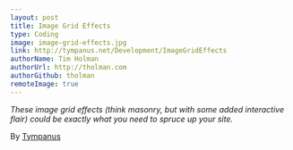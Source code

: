 ```yaml
---
layout: post
title: Image Grid Effects
type: Coding
image: image-grid-effects.jpg
link: http://tympanus.net/Development/ImageGridEffects
authorName: Tim Holman
authorUrl: http://tholman.com
authorGithub: tholman
remoteImage: true
---
```


_These image grid effects (think masonry, but with some added interactive flair) could be exactly what you need to spruce up your site._

By [Tympanus](http://tympanus.net/codrops)
